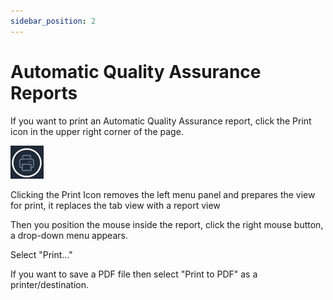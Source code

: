 ```yaml
---
sidebar_position: 2
---
```


# Automatic Quality Assurance Reports 

If you want to print an Automatic Quality Assurance report, click the Print icon in the upper right corner of the page. 

![Print](./assets/aqa-print.png)

Clicking the Print Icon removes the left menu panel and prepares the view for print, it replaces the tab view with a report view

Then you position the mouse inside the report, click the right mouse button, a drop-down menu appears.

Select "Print..."

If you want to save a PDF file then select "Print to PDF" as a printer/destination. 
